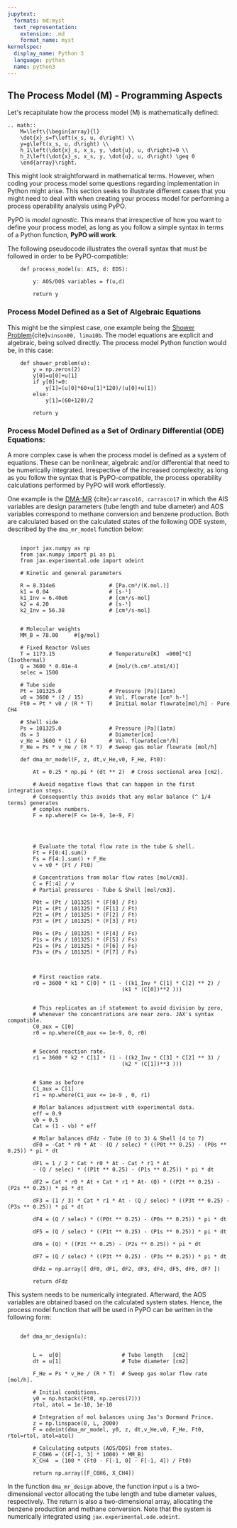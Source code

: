 ```yaml
---
jupytext:
  formats: md:myst
  text_representation:
    extension: .md
    format_name: myst
kernelspec:
  display_name: Python 3
  language: python
  name: python3
---
```



## The Process Model (M) - Programming Aspects 

Let's recapitulate how the process model (M) is mathematically defined:

```{eval-rst}
.. math::
	M=\left\{\begin{array}{l}
	\dot{x}_s=f\left(x_s, u, d\right) \\
	y=g\left(x_s, u, d\right) \\
	h_1\left(\dot{x}_s, x_s, y, \dot{u}, u, d\right)=0 \\
	h_2\left(\dot{x}_s, x_s, y, \dot{u}, u, d\right) \geq 0
	\end{array}\right.
```
This might look straightforward in mathematical terms. However, when coding
your process model some questions regarding implementation in Python might arise.
This section seeks to illustrate different cases that you might need to deal with
when creating your process model for performing a process operability analysis
using PyPO.

PyPO is *model agnostic*. This means that irrespective of how you want to define
your process model, as long as you follow a simple syntax in terms of a Python
function, **PyPO will work**.

The following pseudocode illustrates the overall syntax that must be followed
in order to be PyPO-compatible:


```{code-cell}
    def process_model(u: AIS, d: EDS):

        y: AOS/DOS variables = f(u,d)
            
        return y
```

### Process Model Defined as a Set of Algebraic Equations

This might be the simplest case, one example being the [Shower Problem](examples_gallery/operability_index_shower.ipynb){cite}`vinson00, lima10b`. The model equations 
are explicit and algebraic, being solved directly. The process model Python function
would be, in this case:


```{code-cell}
    def shower_problem(u):
        y = np.zeros(2)
        y[0]=u[0]+u[1]
        if y[0]!=0:
            y[1]=(u[0]*60+u[1]*120)/(u[0]+u[1])
        else:
            y[1]=(60+120)/2
            
        return y
```

### Process Model Defined as a Set of Ordinary Differential (ODE) Equations:

A more complex case is when the process model is defined as a system of equations.
These can be nonlinear, algebraic and/or differential that need to be numerically
integrated. Irrespective of the increased complexity, as long as you follow the
syntax that is PyPO-compatible, the process operability calculations performed
by PyPO will work effortlessly.

One example is the 
[DMA-MR](examples_gallery/membrane_reactor.ipynb) {cite}`carrasco16, carrasco17`
in which the AIS variables are design parameters (tube length and tube diameter)
and AOS variables correspond to methane conversion and benzene production. Both
are calculated based on the calculated states of the following ODE system,
described by the `dma_mr_model` function below:

```{code-cell}

    import jax.numpy as np
    from jax.numpy import pi as pi
    from jax.experimental.ode import odeint

    # Kinetic and general parameters

    R = 8.314e6                 # [Pa.cm³/(K.mol.)]
    k1 = 0.04                   # [s-¹]
    k1_Inv = 6.40e6             # [cm³/s-mol]
    k2 = 4.20                   # [s-¹]
    k2_Inv = 56.38              # [cm³/s-mol]

        
    # Molecular weights
    MM_B = 78.00     #[g/mol] 

    # Fixed Reactor Values
    T = 1173.15                 # Temperature[K]  =900[°C] (Isothermal)
    Q = 3600 * 0.01e-4          # [mol/(h.cm².atm1/4)]
    selec = 1500

    # Tube side
    Pt = 101325.0               # Pressure [Pa](1atm)
    v0 = 3600 * (2 / 15)        # Vol. Flowrate [cm³ h-¹]
    Ft0 = Pt * v0 / (R * T)     # Initial molar flowrate[mol/h] - Pure CH4

    # Shell side
    Ps = 101325.0               # Pressure [Pa](1atm)
    ds = 3                      # Diameter[cm]
    v_He = 3600 * (1 / 6)       # Vol. flowrate[cm³/h]
    F_He = Ps * v_He / (R * T)  # Sweep gas molar flowrate [mol/h]

    def dma_mr_model(F, z, dt,v_He,v0, F_He, Ft0):

        At = 0.25 * np.pi * (dt ** 2)  # Cross sectional area [cm2].
        
        # Avoid negative flows that can happen in the first integration steps.
        # Consequently this avoids that any molar balance (^ 1/4 terms) generates
        # complex numbers.
        F = np.where(F <= 1e-9, 1e-9, F)
        
        

        
        # Evaluate the total flow rate in the tube & shell.
        Ft = F[0:4].sum()
        Fs = F[4:].sum() + F_He
        v = v0 * (Ft / Ft0)

        # Concentrations from molar flow rates [mol/cm3].
        C = F[:4] / v
        # Partial pressures - Tube & Shell [mol/cm3].

        P0t = (Pt / 101325) * (F[0] / Ft)
        P1t = (Pt / 101325) * (F[1] / Ft)
        P2t = (Pt / 101325) * (F[2] / Ft)
        P3t = (Pt / 101325) * (F[3] / Ft)

        P0s = (Ps / 101325) * (F[4] / Fs)
        P1s = (Ps / 101325) * (F[5] / Fs)
        P2s = (Ps / 101325) * (F[6] / Fs)
        P3s = (Ps / 101325) * (F[7] / Fs)
        
        

        # First reaction rate.
        r0 = 3600 * k1 * C[0] * (1 - ((k1_Inv * C[1] * C[2] ** 2) / 
                                    (k1 * (C[0])**2 )))
        

        # This replicates an if statement to avoid division by zero, 
        # whenever the concentrations are near zero. JAX's syntax compatible.
        C0_aux = C[0]
        r0 = np.where(C0_aux <= 1e-9, 0, r0)
        

        # Second reaction rate.
        r1 = 3600 * k2 * C[1] * (1 - ((k2_Inv * C[3] * C[2] ** 3) / 
                                    (k2 * (C[1])**3 )))
        

        # Same as before
        C1_aux = C[1]
        r1 = np.where(C1_aux <= 1e-9 , 0, r1)  

        # Molar balances adjustment with experimental data.
        eff = 0.9
        vb = 0.5
        Cat = (1 - vb) * eff

        # Molar balances dFdz - Tube (0 to 3) & Shell (4 to 7)
        dF0 = -Cat * r0 * At - (Q / selec) * ((P0t ** 0.25) - (P0s ** 0.25)) * pi * dt

        dF1 = 1 / 2 * Cat * r0 * At - Cat * r1 * At 
        - (Q / selec) * ((P1t ** 0.25) - (P1s ** 0.25)) * pi * dt

        dF2 = Cat * r0 * At + Cat * r1 * At- (Q) * ((P2t ** 0.25) - (P2s ** 0.25)) * pi * dt

        dF3 = (1 / 3) * Cat * r1 * At - (Q / selec) * ((P3t ** 0.25) - (P3s ** 0.25)) * pi * dt

        dF4 = (Q / selec) * ((P0t ** 0.25) - (P0s ** 0.25)) * pi * dt

        dF5 = (Q / selec) * ((P1t ** 0.25) - (P1s ** 0.25)) * pi * dt

        dF6 = (Q) * ((P2t ** 0.25) - (P2s ** 0.25)) * pi * dt
        
        dF7 = (Q / selec) * ((P3t ** 0.25) - (P3s ** 0.25)) * pi * dt
        
        dFdz = np.array([ dF0, dF1, dF2, dF3, dF4, dF5, dF6, dF7 ])

        return dFdz
```

This system needs to be numerically integrated. Afterward, the AOS variables
are obtained based on the calculated system states. 
Hence, the process model function that will be used in PyPO can be 
written in the following form:

```{code-cell}

    def dma_mr_design(u):


        L =  u[0]                   # Tube length   [cm2]
        dt = u[1]                   # Tube diameter [cm2]

        F_He = Ps * v_He / (R * T)  # Sweep gas molar flow rate [mol/h].

        # Initial conditions.
        y0 = np.hstack((Ft0, np.zeros(7)))
        rtol, atol = 1e-10, 1e-10

        # Integration of mol balances using Jax's Dormand Prince.
        z = np.linspace(0, L, 2000)
        F = odeint(dma_mr_model, y0, z, dt,v_He,v0, F_He, Ft0, rtol=rtol, atol=atol)
        
        # Calculating outputs (AOS/DOS) from states.
        F_C6H6 = ((F[-1, 3] * 1000) * MM_B)
        X_CH4  = (100 * (Ft0 - F[-1, 0] - F[-1, 4]) / Ft0)

        return np.array([F_C6H6, X_CH4])

```

In the function `dma_mr_design` above, the function input `u` is a two-dimensional vector
allocating the tube length and tube diameter values, respectively. The return
is also a two-dimensional array, allocating the benzene production and methane
conversion. Note that the system is numerically integrated using `jax.experimental.ode.odeint`.


